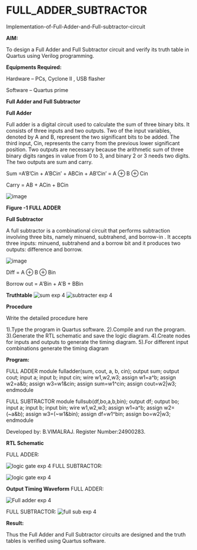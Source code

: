 # FULL_ADDER_SUBTRACTOR

Implementation-of-Full-Adder-and-Full-subtractor-circuit

**AIM:**

To design a Full Adder and Full Subtractor circuit and verify its truth table in Quartus using Verilog programming.

**Equipments Required:**

Hardware – PCs, Cyclone II , USB flasher

Software – Quartus prime

**Full Adder and Full Subtractor**

**Full Adder**

Full adder is a digital circuit used to calculate the sum of three binary bits. It consists of three inputs and two outputs. Two of the input variables, denoted by A and B, represent the two significant bits to be added. The third input, Cin, represents the carry from the previous lower significant position. Two outputs are necessary because the arithmetic sum of three binary digits ranges in value from 0 to 3, and binary 2 or 3 needs two digits. The two outputs are sum and carry.

Sum =A’B’Cin + A’BCin’ + ABCin + AB’Cin’ = A ⊕ B ⊕ Cin 

Carry = AB + ACin + BCin

![image](https://github.com/naavaneetha/FULL_ADDER_SUBTRACTOR/assets/154305477/0f30ba51-5ffb-4198-845f-18e054f675e7)

**Figure -1 FULL ADDER**

**Full Subtractor**

A full subtractor is a combinational circuit that performs subtraction involving three bits, namely minuend, subtrahend, and borrow-in . It accepts three inputs: minuend, subtrahend and a borrow bit and it produces two outputs: difference and borrow.

![image](https://github.com/naavaneetha/FULL_ADDER_SUBTRACTOR/assets/154305477/02b24f51-ab51-4304-9ad6-7b81ffc1ead5)

Diff = A ⊕ B ⊕ Bin 

Borrow out = A'Bin + A'B + BBin

**Truthtable**
![sum exp 4](https://github.com/user-attachments/assets/ebd05044-f549-4dae-824b-a1ae451752f0)
![subtracter exp 4](https://github.com/user-attachments/assets/89dc086f-9ac0-47d7-bcc6-f532e4398fa8)

**Procedure**

Write the detailed procedure here

1).Type the program in Quartus software.
 2).Compile and run the program.
 3).Generate the RTL schematic and save the logic diagram.
 4).Create nodes for inputs and outputs to generate the timing diagram.
 5).For different input combinations generate the timing diagram

**Program:**

 FULL ADDER
 module fulladder(sum, cout, a, b, cin); output sum;
 output cout;
  input a;
 input b;
 input cin;
 wire w1,w2,w3;
 assign w1=a^b;
 assign w2=a&b;
 assign w3=w1&cin;
 assign sum=w1^cin;
 assign cout=w2|w3;
 endmodule

FULL SUBTRACTOR
 module fullsub(df,bo,a,b,bin); 
output df;
 output bo; 
input a; 
input b; 
input bin;
 wire w1,w2,w3; 
assign w1=a^b; 
assign w2=(~a&b); 
assign w3=(~w1&bin); 
assign df=w1^bin; 
assign bo=w2|w3; 
endmodule
 
Developed by: B.VIMALRAJ.
Register Number:24900283.

**RTL Schematic**

FULL ADDER:

![logic gate exp 4](https://github.com/user-attachments/assets/5b85de61-e151-43cf-bcec-69029fa0a02b)
FULL SUBTRACTOR:

![logic gate  exp 4](https://github.com/user-attachments/assets/1a0e5602-e4bc-4fc1-b5ab-7fb045385d20)

**Output Timing Waveform**
FULL ADDER:

![Full adder exp 4](https://github.com/user-attachments/assets/556b28f6-d796-48a9-8f5f-52333bc5d467)

FULL SUBTRACTOR:
![full sub exp 4](https://github.com/user-attachments/assets/9a411f2e-9e12-4c01-8cfb-ec5725955485)

**Result:**

Thus the Full Adder and Full Subtractor circuits are designed and the truth tables is verified using Quartus software.



